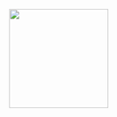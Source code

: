 <img width="180em" src = "https://i.pinimg.com/736x/ef/0a/37/ef0a37fa2b4c90249b650ac88adf9f2d.jpg" >
